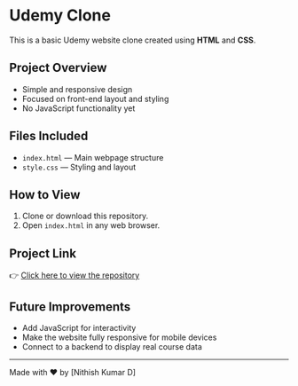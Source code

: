 # Udemy Clone

This is a basic Udemy website clone created using **HTML** and **CSS**.

## Project Overview

- Simple and responsive design
- Focused on front-end layout and styling
- No JavaScript functionality yet

## Files Included

- `index.html` — Main webpage structure
- `style.css` — Styling and layout

## How to View

1. Clone or download this repository.
2. Open `index.html` in any web browser.

## Project Link

👉 [Click here to view the repository](https://nithishkumar1216.github.io/udemy-clone/)

## Future Improvements

- Add JavaScript for interactivity
- Make the website fully responsive for mobile devices
- Connect to a backend to display real course data

---

Made with ❤️ by [Nithish Kumar D]
